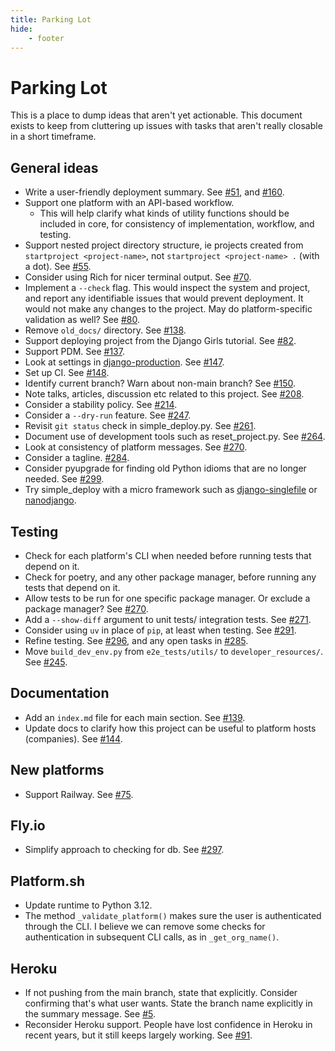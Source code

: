 ```yaml
---
title: Parking Lot
hide:
    - footer
---
```


# Parking Lot

This is a place to dump ideas that aren't yet actionable. This document exists to keep from cluttering up issues with tasks that aren't really closable in a short timeframe.

General ideas
---

- Write a user-friendly deployment summary. See [#51](https://github.com/ehmatthes/django-simple-deploy/issues/51), and [#160](https://github.com/ehmatthes/django-simple-deploy/issues/160).
- Support one platform with an API-based workflow.
    - This will help clarify what kinds of utility functions should be included in core, for consistency of implementation, workflow, and testing.
- Support nested project directory structure, ie projects created from `startproject <project-name>`, not `startproject <project-name> .` (with a dot). See [#55](https://github.com/ehmatthes/django-simple-deploy/issues/55).
- Consider using Rich for nicer terminal output. See [#70](https://github.com/ehmatthes/django-simple-deploy/issues/70).
- Implement a `--check` flag. This would inspect the system and project, and report any identifiable issues that would prevent deployment. It would not make any changes to the project. May do platform-specific validation as well? See [#80](https://github.com/ehmatthes/django-simple-deploy/issues/80).
- Remove `old_docs/` directory. See [#138](https://github.com/ehmatthes/django-simple-deploy/issues/138).
- Support deploying project from the Django Girls tutorial. See [#82](https://github.com/ehmatthes/django-simple-deploy/issues/82).
- Support PDM. See [#137](https://github.com/ehmatthes/django-simple-deploy/issues/137).
- Look at settings in [django-production](https://github.com/lincolnloop/django-production). See [#147](https://github.com/ehmatthes/django-simple-deploy/issues/147).
- Set up CI. See [#148](https://github.com/ehmatthes/django-simple-deploy/issues/148).
- Identify current branch? Warn about non-main branch? See [#150](https://github.com/ehmatthes/django-simple-deploy/issues/150).
- Note talks, articles, discussion etc related to this project. See [#208](https://github.com/ehmatthes/django-simple-deploy/issues/208).
- Consider a stability policy. See [#214](https://github.com/ehmatthes/django-simple-deploy/issues/214).
- Consider a `--dry-run` feature. See [#247](https://github.com/ehmatthes/django-simple-deploy/issues/247).
- Revisit `git status` check in simple_deploy.py. See [#261](https://github.com/ehmatthes/django-simple-deploy/issues/261).
- Document use of development tools such as reset_project.py. See [#264](https://github.com/ehmatthes/django-simple-deploy/issues/264).
- Look at consistency of platform messages. See [#270](https://github.com/ehmatthes/django-simple-deploy/issues/264).
- Consider a tagline. [#284](https://github.com/ehmatthes/django-simple-deploy/issues/284).
- Consider pyupgrade for finding old Python idioms that are no longer needed. See [#299](https://github.com/ehmatthes/django-simple-deploy/issues/299).
- Try simple_deploy with a micro framework such as [django-singlefile](https://github.com/andrewgodwin/django-singlefile) or [nanodjango](https://github.com/radiac/nanodjango).

Testing
---

- Check for each platform's CLI when needed before running tests that depend on it.
- Check for poetry, and any other package manager, before running any tests that depend on it.
- Allow tests to be run for one specific package manager. Or exclude a package manager? See [#270](https://github.com/ehmatthes/django-simple-deploy/issues/270).
- Add a `--show-diff` argument to unit tests/ integration tests. See [#271](https://github.com/ehmatthes/django-simple-deploy/issues/271).
- Consider using `uv` in place of `pip`, at least when testing. See [#291](https://github.com/ehmatthes/django-simple-deploy/issues/291).
- Refine testing. See [#296](https://github.com/ehmatthes/django-simple-deploy/issues/296), and any open tasks in [#285](https://github.com/ehmatthes/django-simple-deploy/issues/285).
- Move `build_dev_env.py` from `e2e_tests/utils/` to `developer_resources/`. See [#245](https://github.com/ehmatthes/django-simple-deploy/issues/245).

Documentation
---

- Add an `index.md` file for each main section. See [#139](https://github.com/ehmatthes/django-simple-deploy/issues/139).
- Update docs to clarify how this project can be useful to platform hosts (companies). See [#144](https://github.com/ehmatthes/django-simple-deploy/issues/144).

New platforms
---

- Support Railway. See [#75](https://github.com/ehmatthes/django-simple-deploy/issues/75).


Fly.io
---

- Simplify approach to checking for db. See [#297](https://github.com/ehmatthes/django-simple-deploy/issues/297).

Platform.sh
---

- Update runtime to Python 3.12.
- The method `_validate_platform()` makes sure the user is authenticated through the CLI. I believe we can remove some checks for authentication in subsequent CLI calls, as in `_get_org_name()`.


Heroku
---

- If not pushing from the main branch, state that explicitly. Consider confirming that's what user wants. State the branch name explicitly in the summary message. See [#5](https://github.com/ehmatthes/django-simple-deploy/issues/5).
- Reconsider Heroku support. People have lost confidence in Heroku in recent years, but it still keeps largely working. See [#91](https://github.com/ehmatthes/django-simple-deploy/issues/91).